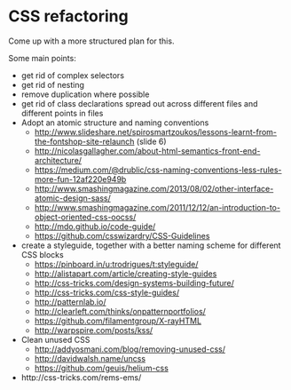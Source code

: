 # CSS refactoring

Come up with a more structured plan for this.

Some main points:
- get rid of complex selectors
- get rid of nesting
- remove duplication where possible
- get rid of class declarations spread out across different files and different points in files
- Adopt an atomic structure and naming conventions
  - http://www.slideshare.net/spirosmartzoukos/lessons-learnt-from-the-fontshop-site-relaunch (slide 6)
  - http://nicolasgallagher.com/about-html-semantics-front-end-architecture/
  - https://medium.com/@drublic/css-naming-conventions-less-rules-more-fun-12af220e949b
  - http://www.smashingmagazine.com/2013/08/02/other-interface-atomic-design-sass/
  - http://www.smashingmagazine.com/2011/12/12/an-introduction-to-object-oriented-css-oocss/
  - http://mdo.github.io/code-guide/
  - https://github.com/csswizardry/CSS-Guidelines
- create a styleguide, together with a better naming scheme for different CSS blocks
  - https://pinboard.in/u:trodrigues/t:styleguide/
  - http://alistapart.com/article/creating-style-guides
  - http://css-tricks.com/design-systems-building-future/
  - http://css-tricks.com/css-style-guides/
  - http://patternlab.io/
  - http://clearleft.com/thinks/onpatternportfolios/
  - https://github.com/filamentgroup/X-rayHTML
  - http://warpspire.com/posts/kss/
- Clean unused CSS
  - http://addyosmani.com/blog/removing-unused-css/
  - http://davidwalsh.name/uncss
  - https://github.com/geuis/helium-css
- http://css-tricks.com/rems-ems/
- Maybe helpful to write some scripts to help with something: https://www.npmjs.org/package/cssparser
